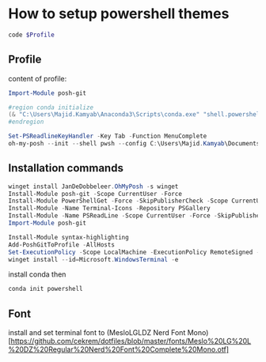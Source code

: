 # How to setup powershell themes
```powershell
code $Profile
```
## Profile
content of profile:
```powershell
Import-Module posh-git

#region conda initialize
(& "C:\Users\Majid.Kamyab\Anaconda3\Scripts\conda.exe" "shell.powershell" "hook") | Out-String | Invoke-Expression
#endregion

Set-PSReadlineKeyHandler -Key Tab -Function MenuComplete
oh-my-posh --init --shell pwsh --config C:\Users\Majid.Kamyab\Documents\agnoster.omp.json | Invoke-Expression
```

## Installation commands
```powershell
winget install JanDeDobbeleer.OhMyPosh -s winget
Install-Module posh-git -Scope CurrentUser -Force
Install-Module PowerShellGet -Force -SkipPublisherCheck -Scope CurrentUser
Install-Module -Name Terminal-Icons -Repository PSGallery
Install-Module -Name PSReadLine -Scope CurrentUser -Force -SkipPublisherCheck
Import-Module posh-git

Install-Module syntax-highlighting
Add-PoshGitToProfile -AllHosts
Set-ExecutionPolicy -Scope LocalMachine -ExecutionPolicy RemoteSigned -Force
winget install --id=Microsoft.WindowsTerminal -e
```

install conda then
```powershell
conda init powershell
```
## Font
install and set terminal font to 
(MesloLGLDZ Nerd Font Mono)[https://github.com/cekrem/dotfiles/blob/master/fonts/Meslo%20LG%20L%20DZ%20Regular%20Nerd%20Font%20Complete%20Mono.otf]
